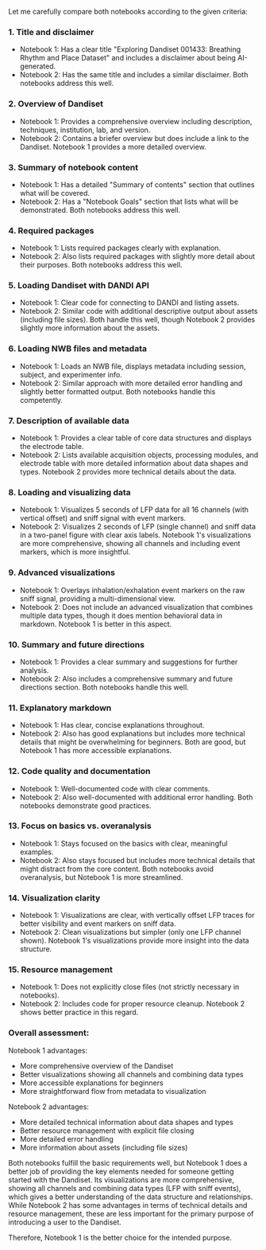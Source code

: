 Let me carefully compare both notebooks according to the given criteria:

### 1. Title and disclaimer
- Notebook 1: Has a clear title "Exploring Dandiset 001433: Breathing Rhythm and Place Dataset" and includes a disclaimer about being AI-generated.
- Notebook 2: Has the same title and includes a similar disclaimer.
Both notebooks address this well.

### 2. Overview of Dandiset
- Notebook 1: Provides a comprehensive overview including description, techniques, institution, lab, and version.
- Notebook 2: Contains a briefer overview but does include a link to the Dandiset.
Notebook 1 provides a more detailed overview.

### 3. Summary of notebook content
- Notebook 1: Has a detailed "Summary of contents" section that outlines what will be covered.
- Notebook 2: Has a "Notebook Goals" section that lists what will be demonstrated.
Both notebooks address this well.

### 4. Required packages
- Notebook 1: Lists required packages clearly with explanation.
- Notebook 2: Also lists required packages with slightly more detail about their purposes.
Both notebooks address this well.

### 5. Loading Dandiset with DANDI API
- Notebook 1: Clear code for connecting to DANDI and listing assets.
- Notebook 2: Similar code with additional descriptive output about assets (including file sizes).
Both handle this well, though Notebook 2 provides slightly more information about the assets.

### 6. Loading NWB files and metadata
- Notebook 1: Loads an NWB file, displays metadata including session, subject, and experimenter info.
- Notebook 2: Similar approach with more detailed error handling and slightly better formatted output.
Both notebooks handle this competently.

### 7. Description of available data
- Notebook 1: Provides a clear table of core data structures and displays the electrode table.
- Notebook 2: Lists available acquisition objects, processing modules, and electrode table with more detailed information about data shapes and types.
Notebook 2 provides more technical details about the data.

### 8. Loading and visualizing data
- Notebook 1: Visualizes 5 seconds of LFP data for all 16 channels (with vertical offset) and sniff signal with event markers.
- Notebook 2: Visualizes 2 seconds of LFP (single channel) and sniff data in a two-panel figure with clear axis labels.
Notebook 1's visualizations are more comprehensive, showing all channels and including event markers, which is more insightful.

### 9. Advanced visualizations
- Notebook 1: Overlays inhalation/exhalation event markers on the raw sniff signal, providing a multi-dimensional view.
- Notebook 2: Does not include an advanced visualization that combines multiple data types, though it does mention behavioral data in markdown.
Notebook 1 is better in this aspect.

### 10. Summary and future directions
- Notebook 1: Provides a clear summary and suggestions for further analysis.
- Notebook 2: Also includes a comprehensive summary and future directions section.
Both notebooks handle this well.

### 11. Explanatory markdown
- Notebook 1: Has clear, concise explanations throughout.
- Notebook 2: Also has good explanations but includes more technical details that might be overwhelming for beginners.
Both are good, but Notebook 1 has more accessible explanations.

### 12. Code quality and documentation
- Notebook 1: Well-documented code with clear comments.
- Notebook 2: Also well-documented with additional error handling.
Both notebooks demonstrate good practices.

### 13. Focus on basics vs. overanalysis
- Notebook 1: Stays focused on the basics with clear, meaningful examples.
- Notebook 2: Also stays focused but includes more technical details that might distract from the core content.
Both notebooks avoid overanalysis, but Notebook 1 is more streamlined.

### 14. Visualization clarity
- Notebook 1: Visualizations are clear, with vertically offset LFP traces for better visibility and event markers on sniff data.
- Notebook 2: Clean visualizations but simpler (only one LFP channel shown).
Notebook 1's visualizations provide more insight into the data structure.

### 15. Resource management
- Notebook 1: Does not explicitly close files (not strictly necessary in notebooks).
- Notebook 2: Includes code for proper resource cleanup.
Notebook 2 shows better practice in this regard.

### Overall assessment:

Notebook 1 advantages:
- More comprehensive overview of the Dandiset
- Better visualizations showing all channels and combining data types
- More accessible explanations for beginners
- More straightforward flow from metadata to visualization

Notebook 2 advantages:
- More detailed technical information about data shapes and types
- Better resource management with explicit file closing
- More detailed error handling
- More information about assets (including file sizes)

Both notebooks fulfill the basic requirements well, but Notebook 1 does a better job of providing the key elements needed for someone getting started with the Dandiset. Its visualizations are more comprehensive, showing all channels and combining data types (LFP with sniff events), which gives a better understanding of the data structure and relationships. While Notebook 2 has some advantages in terms of technical details and resource management, these are less important for the primary purpose of introducing a user to the Dandiset.

Therefore, Notebook 1 is the better choice for the intended purpose.